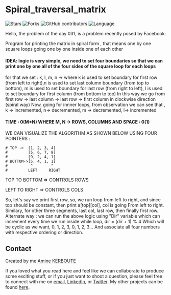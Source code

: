 # Spiral_traversal_matrix
![Stars](https://img.shields.io/github/stars/KERBOUTE/100Dayscodechallenge?style=social)
![Forks](https://img.shields.io/github/forks/KERBOUTE/100Dayscodechallenge?style=social)
![GitHub contributors](https://img.shields.io/github/contributors/KERBOUTE/100Dayscodechallenge)
![Language](https://img.shields.io/github/languages/top/KERBOUTE/100Dayscodechallenge)

Hello, the problem of the day 031, is a problem recently posed by Facebook:

Program for printing the matrix in spiral form , that means one by one square loops going one by one inside one of each other
#### IDEA: logic is very simple, we need to set four boundaries so that we can print one by one all of the four sides of the square loop for each loops
for that we set : k, l, m, n -> where k is used to set boundary for first row (from left to right),n is used to set last column boundary (from top to bottom), m is used to set boundary for last row (from right to left), l is used to set boundary for first column (from bottom to top)
In this way we go from first row   ->  last column   ->   last row   ->   first column in clockwise direction (spiral way) 
Now, going for innner loops, from observation we can see that , k   ->   incremented, n-> decremented, m -> decremented, l-> incremented
#### TIME : 0(M*N) WHERE M, N -> ROWS, COLUMNS AND SPACE : 0(1)
WE CAN VISUALIZE THE ALGORITHM AS SHOWN BELOW USING FOUR POINTERS : 

```
# TOP ->  [1, 2, 3, 4]
#         [5, 6, 7, 8]
#         [9, 2, 4, 1]
# BOTTOM->[5, 4, 1, 1]
#          ^        ^
#         LEFT     RIGHT    
```
TOP TO BOTTOM => CONTROLS ROWS

LEFT TO RIGHT => CONTROLS COLS

So, let's say we print first row, so, we run loop from left to right, and since top should be constant, then print a[top][col], col is going From left to right.
Similary, for other three segments, last col, last row, then finally first row.
Alternate way :  we can run the above logic using "Dir" variable which can increment every time we run inside while loop, dir = (dir + 1) % 4
Which will be cyclic as we want, 0, 1, 2, 3, 0, 1, 2, 3... And associate all four numbers with respective ordering or direction.

## Contact
Created by me [Amine KERBOUTE](https://github.com/KERBOUTE)

If you loved what you read here and feel like we can collaborate to produce some exciting stuff, or if you
just want to shoot a question, please feel free to connect with me on <a href="aminekerboute@gmail.com" target="_blank">email</a>, 
<a href="https://www.linkedin.com/in/amine-kerboute/" target="_blank">LinkedIn</a>, or 
<a href="https://twitter.com/KerbouteA" target="_blank">Twitter</a>. 
My other projects can be found [here](https://github.com/KERBOUTE?tab=repositories).